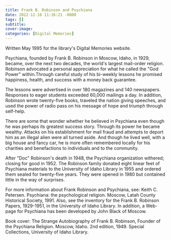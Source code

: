 ```yaml
---
title: Frank B. Robinson and Psychiana
date: 2022-12-16 11:16:21 -0800
tags: []
subtitle: 
cover-image: 
categories: [Digital Memories]
---
```


Written May 1995 for the library's Digital Memories website.

Psychiana, founded by Frank B. Robinson in Moscow, Idaho, in 1929, became, over the next two decades, the world's largest mail-order religion. Robinson advocated a personal appreciation for what he called the "God Power" within.Through careful study of his bi-weekly lessons he promised happiness, health, and success with a money back guarantee.

The lessons were advertised in over 180 magazines and 140 newspapers. Responses to eager students exceeded 60,000 mailings a day. In addition, Robinson wrote twenty-five books, traveled the nation giving speeches, and used the power of radio pass on his message of hope and triumph through self-help.

There are some that wonder whether he believed in Psychiana even though he was perhaps its greatest success story. Through its power he became wealthy. Attacks on his establishment for mail fraud and attempts to deport him as an illegal alien were all turned aside. And though he lived well, with a big house and fancy car, he is more often remembered locally for his charities and benefactions to individuals and to the community.

After "Doc" Robinson's death in 1948, the Psychiana organization withered; closing for good in 1952. The Robinson family donated eight linear feet of Psychiana materials to the University of Idaho Library in 1955 and ordered them sealed for twenty-five years. They were opened in 1980 but contained little in the way of surprises.

For more information about Frank Robinson and Psychiana, see: Keith C. Petersen. Psychiana: the psychological religion. Moscow, Latah County Historical Society, 1991. Also, see the inventory for the Frank B. Robinson Papers, 1929-1951, in the University of Idaho Library. In addition, a Web-page for Psychiana has been developed by John Black of Moscow.

Book cover: The Strange Autobiography of Frank B. Robinson, Founder of the Psychiana Religion. Moscow, Idaho. 2nd edition, 1949. Special Collections, University of Idaho Library.